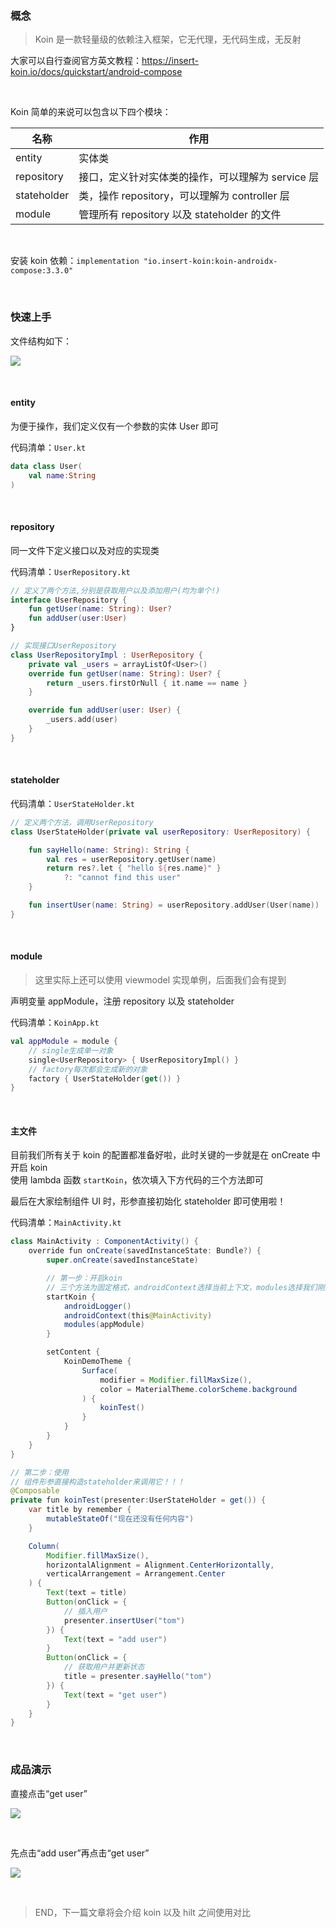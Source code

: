 ### 概念

> Koin 是一款轻量级的依赖注入框架，它无代理，无代码生成，无反射

大家可以自行查阅官方英文教程：https://insert-koin.io/docs/quickstart/android-compose

<br>

Koin 简单的来说可以包含以下四个模块：

| 名称        | 作用                                              |
| ----------- | ------------------------------------------------- |
| entity      | 实体类                                            |
| repository  | 接口，定义针对实体类的操作，可以理解为 service 层 |
| stateholder | 类，操作 repository，可以理解为 controller 层     |
| module      | 管理所有 repository 以及 stateholder 的文件       |

<br>

安装 koin 依赖：`implementation "io.insert-koin:koin-androidx-compose:3.3.0"`

<br>

### 快速上手

文件结构如下：

![](../../imgs/theme/di/koin1/k1.png)

<br>

#### entity

为便于操作，我们定义仅有一个参数的实体 User 即可

代码清单：`User.kt`

```kotlin
data class User(
    val name:String
)
```

<br>

#### repository

同一文件下定义接口以及对应的实现类

代码清单：`UserRepository.kt`

```kotlin
// 定义了两个方法,分别是获取用户以及添加用户(均为单个!)
interface UserRepository {
    fun getUser(name: String): User?
    fun addUser(user:User)
}

// 实现接口UserRepository
class UserRepositoryImpl : UserRepository {
    private val _users = arrayListOf<User>()
    override fun getUser(name: String): User? {
        return _users.firstOrNull { it.name == name }
    }

    override fun addUser(user: User) {
        _users.add(user)
    }
}
```

<br>

#### stateholder

代码清单：`UserStateHolder.kt`

```kotlin
// 定义两个方法，调用UserRepository
class UserStateHolder(private val userRepository: UserRepository) {

    fun sayHello(name: String): String {
        val res = userRepository.getUser(name)
        return res?.let { "hello ${res.name}" }
            ?: "cannot find this user"
    }

    fun insertUser(name: String) = userRepository.addUser(User(name))
}
```

<br>

#### module

> 这里实际上还可以使用 viewmodel 实现单例，后面我们会有提到

声明变量 appModule，注册 repository 以及 stateholder

代码清单：`KoinApp.kt`

```kotlin
val appModule = module {
    // single生成单一对象
    single<UserRepository> { UserRepositoryImpl() }
    // factory每次都会生成新的对象
    factory { UserStateHolder(get()) }
}
```

<br>

#### 主文件

目前我们所有关于 koin 的配置都准备好啦，此时关键的一步就是在 onCreate 中开启 koin  
使用 lambda 函数 `startKoin`，依次填入下方代码的三个方法即可

最后在大家绘制组件 UI 时，形参直接初始化 stateholder 即可使用啦！

代码清单：`MainActivity.kt`

```java
class MainActivity : ComponentActivity() {
    override fun onCreate(savedInstanceState: Bundle?) {
        super.onCreate(savedInstanceState)

        // 第一步：开启koin
        // 三个方法为固定格式，androidContext选择当前上下文，modules选择我们刚刚配置好的
        startKoin {
            androidLogger()
            androidContext(this@MainActivity)
            modules(appModule)
        }

        setContent {
            KoinDemoTheme {
                Surface(
                    modifier = Modifier.fillMaxSize(),
                    color = MaterialTheme.colorScheme.background
                ) {
                    koinTest()
                }
            }
        }
    }
}

// 第二步：使用
// 组件形参直接构造stateholder来调用它！！！
@Composable
private fun koinTest(presenter:UserStateHolder = get()) {
    var title by remember {
        mutableStateOf("现在还没有任何内容")
    }

    Column(
        Modifier.fillMaxSize(),
        horizontalAlignment = Alignment.CenterHorizontally,
        verticalArrangement = Arrangement.Center
    ) {
        Text(text = title)
        Button(onClick = {
            // 插入用户
            presenter.insertUser("tom")
        }) {
            Text(text = "add user")
        }
        Button(onClick = {
            // 获取用户并更新状态
            title = presenter.sayHello("tom")
        }) {
            Text(text = "get user")
        }
    }
}
```

<br>

### 成品演示

直接点击“get user”

![](../../imgs/theme/di/koin1/k2.png)

<br>

先点击“add user”再点击“get user”

![](../../imgs/theme/di/koin1/k3.png)

<br>

> END，下一篇文章将会介绍 koin 以及 hilt 之间使用对比
